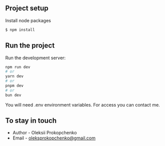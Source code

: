 
## Project setup

Install node packages

```bash
$ npm install
```

## Run the project

Run the development server:

```bash
npm run dev
# or
yarn dev
# or
pnpm dev
# or
bun dev
```

You will need .env environment variables. For access you can contact me.

## To stay in touch

- Author - Oleksii Prokopchenko
- Email - oleksprokopchenko@gmail.com

